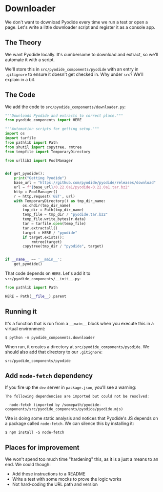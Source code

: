 # Downloader

We don't want to download Pyodide every time we run a test or open a page.
Let's write a little downloader script and register it as a console app.

## The Theory

We want Pyodide locally.
It's cumbersome to download and extract, so we'll automate it with a script.

We'll store this in `src/pyodide_components/pyodide` with an entry in `.gitignore` to ensure it doesn't get checked in.
Why under `src`?
We'll explain in a bit.

## The Code

We add the code to `src/pyodide_components/downloader.py`:

```python
"""Downloads Pyodide and extracts to correct place."""
from pyodide_components import HERE

"""Automation scripts for getting setup."""
import os
import tarfile
from pathlib import Path
from shutil import copytree, rmtree
from tempfile import TemporaryDirectory

from urllib3 import PoolManager


def get_pyodide():
    print("Getting Pyodide")
    base_url = "https://github.com/pyodide/pyodide/releases/download"
    url = f"{base_url}/0.22.0a1/pyodide-0.22.0a1.tar.bz2"
    http = PoolManager()
    r = http.request('GET', url)
    with TemporaryDirectory() as tmp_dir_name:
        os.chdir(tmp_dir_name)
        tmp_dir = Path(tmp_dir_name)
        temp_file = tmp_dir / "pyodide.tar.bz2"
        temp_file.write_bytes(r.data)
        tar = tarfile.open(temp_file)
        tar.extractall()
        target = HERE / "pyodide"
        if target.exists():
            rmtree(target)
        copytree(tmp_dir / "pyodide", target)


if __name__ == '__main__':
    get_pyodide()
```

That code depends on `HERE`.
Let's add it to `src/pyodide_components/__init__.py`:

```python
from pathlib import Path

HERE = Path(__file__).parent
```

## Running it

It's a function that is run from a `__main__` block when you execute this in a virtual environment:

```shell
$ python -m pyodide_components.downloader
```

When run, it creates a directory at `src/pyodide_components/pyodide`.
We should also add that directory to our `.gitignore`:

```
src/pyodide_components/pyodide
```

## Add `node-fetch` dependency

If you fire up the `dev` server in `package.json`, you'll see a warning:

```
The following dependencies are imported but could not be resolved:

  node-fetch (imported by /somepath/pyodide-components/src/pyodide_components/pyodide/pyodide.mjs)
```

Vite is doing some static analysis and notices that Pyodide's JS depends on a package called `node-fetch`.
We can silence this by installing it:

```shell
$ npm install -S node-fetch
```

## Places for improvement

We won't spend too much time "hardening" this, as it is a just a means to an end.
We could though:

- Add these instructions to a README
- Write a test with some mocks to prove the logic works
- Not hard-coding the URL path and version
